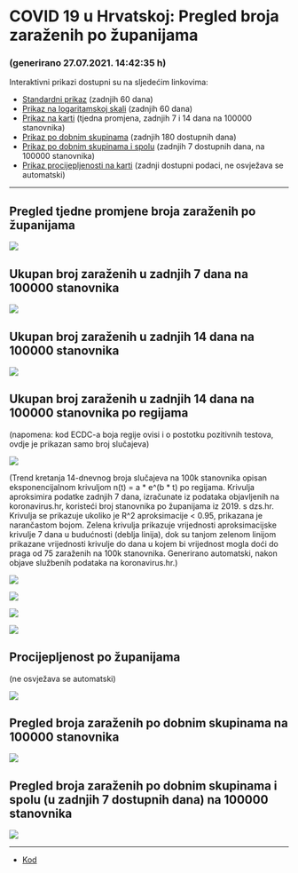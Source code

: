 # COVID 19 u Hrvatskoj: Pregled broja zaraženih po županijama

### (generirano 27.07.2021. 14:42:35 h)

Interaktivni prikazi dostupni su na sljedećim linkovima:

- [Standardni prikaz](html/index.html) (zadnjih 60 dana)
- [Prikaz na logaritamskoj skali](html/index_log.html) (zadnjih 60 dana)
- [Prikaz na karti](html/index_map.html) (tjedna promjena, zadnjih 7 i 14 dana na 100000 stanovnika)
- [Prikaz po dobnim skupinama](html/index_per_age.html) (zadnjih 180 dostupnih dana)
- [Prikaz po dobnim skupinama i spolu](html/index_pyramid.html) (zadnjih 7 dostupnih dana, na 100000 stanovnika)
- [Prikaz procijepljenosti na karti](html/index_vaccination.html) (zadnji dostupni podaci, ne osvježava se automatski)

-----

## Pregled tjedne promjene broja zaraženih po županijama

![](img/2021_07_26_map.png)

## Ukupan broj zaraženih u zadnjih 7 dana na 100000 stanovnika

![](img/2021_07_26_map_7_day_per_100k.png)

## Ukupan broj zaraženih u zadnjih 14 dana na 100000 stanovnika

![](img/2021_07_26_map_14_day_per_100k.png)

## Ukupan broj zaraženih u zadnjih 14 dana na 100000 stanovnika po regijama

(napomena: kod ECDC-a boja regije ovisi i o postotku pozitivnih testova, ovdje je prikazan samo broj slučajeva)

![](img/2021_07_26_map_14_day_per_100k_region.png)

(Trend kretanja 14-dnevnog broja slučajeva na 100k stanovnika opisan eksponencijalnom krivuljom n(t) = a * e^(b * t) po regijama. Krivulja aproksimira podatke zadnjih 7 dana, izračunate iz podataka objavljenih na koronavirus.hr, koristeći broj stanovnika po županijama iz 2019. s dzs.hr. Krivulja se prikazuje ukoliko je R^2 aproksimacije < 0.95, prikazana je narančastom bojom. Zelena krivulja prikazuje vrijednosti aproksimacijske krivulje 7 dana u budućnosti (deblja linija), dok su tanjom zelenom linijom prikazane vrijednosti krivulje do dana u kojem bi vrijednost mogla doći do praga od 75 zaraženih na 100k stanovnika. Generirano automatski, nakon objave službenih podataka na koronavirus.hr.)

![](img/2021_07_26_current_Jadranska_Hrvatska.png)

![](img/2021_07_26_current_Panonska_Hrvatska.png)

![](img/2021_07_26_current_Grad_Zagreb.png)

![](img/2021_07_26_current_Sjeverna_Hrvatska.png)

## Procijepljenost po županijama

(ne osvježava se automatski)

![](img/2021_07_26_vaccination.png)

## Pregled broja zaraženih po dobnim skupinama na 100000 stanovnika

![](img/2021_07_26_per_age_group.png)

## Pregled broja zaraženih po dobnim skupinama i spolu (u zadnjih 7 dostupnih dana) na 100000 stanovnika

![](img/2021_07_26_pyramid.png)

-----

- [Kod](https://github.com/ppalasek/covid_plots_croatia)

